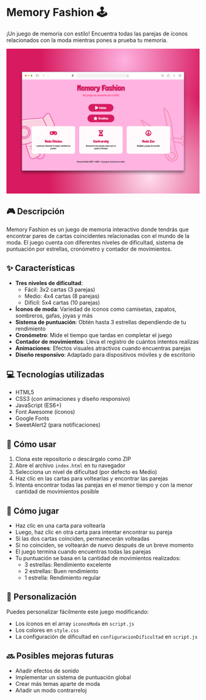 # Memory Fashion 🕹️

¡Un juego de memoria con estilo! Encuentra todas las parejas de íconos relacionados con la moda mientras pones a prueba tu memoria.

![Memory Fashion Game](resources/images/screenshot.png)

## 🎮 Descripción

Memory Fashion es un juego de memoria interactivo donde tendrás que encontrar pares de cartas coincidentes relacionadas con el mundo de la moda. El juego cuenta con diferentes niveles de dificultad, sistema de puntuación por estrellas, cronómetro y contador de movimientos.

## ✨ Características

- **Tres niveles de dificultad**: 
  - Fácil: 3x2 cartas (3 parejas)
  - Medio: 4x4 cartas (8 parejas)
  - Difícil: 5x4 cartas (10 parejas)
- **Íconos de moda**: Variedad de íconos como camisetas, zapatos, sombreros, gafas, joyas y más
- **Sistema de puntuación**: Obtén hasta 3 estrellas dependiendo de tu rendimiento
- **Cronómetro**: Mide el tiempo que tardas en completar el juego
- **Contador de movimientos**: Lleva el registro de cuántos intentos realizas
- **Animaciones**: Efectos visuales atractivos cuando encuentras parejas
- **Diseño responsivo**: Adaptado para dispositivos móviles y de escritorio

## 💻 Tecnologías utilizadas

- HTML5
- CSS3 (con animaciones y diseño responsivo)
- JavaScript (ES6+)
- Font Awesome (íconos)
- Google Fonts
- SweetAlert2 (para notificaciones)

## 🚀 Cómo usar

1. Clona este repositorio o descárgalo como ZIP
2. Abre el archivo `index.html` en tu navegador
3. Selecciona un nivel de dificultad (por defecto es Medio)
4. Haz clic en las cartas para voltearlas y encontrar las parejas
5. Intenta encontrar todas las parejas en el menor tiempo y con la menor cantidad de movimientos posible

## 🎯 Cómo jugar

- Haz clic en una carta para voltearla
- Luego, haz clic en otra carta para intentar encontrar su pareja
- Si las dos cartas coinciden, permanecerán volteadas
- Si no coinciden, se voltearán de nuevo después de un breve momento
- El juego termina cuando encuentras todas las parejas
- Tu puntuación se basa en la cantidad de movimientos realizados:
  - 3 estrellas: Rendimiento excelente
  - 2 estrellas: Buen rendimiento
  - 1 estrella: Rendimiento regular

## 🔧 Personalización

Puedes personalizar fácilmente este juego modificando:
- Los íconos en el array `iconosModa` en `script.js`
- Los colores en `style.css`
- La configuración de dificultad en `configuracionDificultad` en `script.js`

## 🔜 Posibles mejoras futuras

- Añadir efectos de sonido
- Implementar un sistema de puntuación global
- Crear más temas aparte de moda
- Añadir un modo contrarreloj
